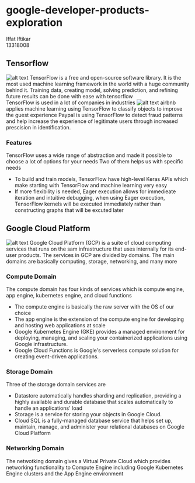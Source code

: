 # google-developer-products-exploration

Iffat Iftikar  
13318008

## Tensorflow
![alt text](https://miro.medium.com/max/1200/1*YrvMKrWMhi3HomoiTLPsfw.png)
TensorFlow is a free and open-source software library. It is the most used machine learning framework in the world with a huge community behind it. Training data, creating model, solving prediction, and refining future results can be done with ease with tensorflow  
TensorFlow is used in a lot of companies in industries
![alt text](https://miro.medium.com/max/3718/1*zcbhlQfmeWNmOlFyaPGPfg.png)
airbnb applies machine learning using TensorFlow to classify objects to improve the guest experience
Paypal is using TensorFlow to detect fraud patterns and help increase the experience of legitimate users through increased prescision in identification.

### Features 
TensorFlow uses a wide range of abstraction and made it possible to choose a lot of options for your needs
Two of them helps us with specific needs
- To build and train models, TensorFlow have high-level Keras APIs which make starting with TensorFlow and machine learning very easy
- If more flexibility is needed, Eager execution allows for immedieate iteration and intuitive debugging, when using Eager execution, TensorFlow kernels will be executed immediately rather than constructing graphs that will be excuted later

## Google Cloud Platform
![alt text](https://upload.wikimedia.org/wikipedia/commons/6/61/Google_Cloud_Logo.svg)
Google Cloud Platform (GCP) is a suite of cloud computing services that runs on the sam infrastructure that uses internally for its end-user products. The services in GCP are divided by domains. The main domains are basically computing, storage, networking, and many more
### Compute Domain
The compute domain has four kinds of services which is compute engine, app engine, kubernetes engine, and cloud functions
- The compute engine is basically the raw server with the OS of our choice
- The app engine is the extension of the compute engine for developing and hosting web applications at scale
- Google Kubernetes Engine (GKE) provides a managed environment for deploying, managing, and scaling your containerized applications using Google infrastructure.
- Google Cloud Functions is Google's serverless compute solution for creating event-driven applications.
### Storage Domain
Three of the storage domain services are
- Datastore automatically handles sharding and replication, providing a highly available and durable database that scales automatically to handle an applications' load
- Storage is a service for storing your objects in Google Cloud.
- Cloud SQL is a fully-managed database service that helps set up, maintain, manage, and administer your relational databases on Google Cloud Platform
### Networking Domain
The netwotking domain gives a Virtual Private Cloud which provides networking functionality to Compute Engine including Google Kubernetes Engine clusters and the App Engine environment
